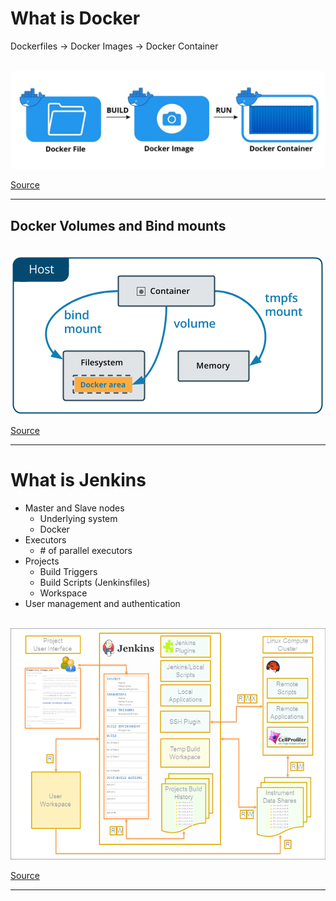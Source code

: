 # What is Docker
Dockerfiles -> 
Docker Images -> 
Docker Container 

<br>
<img src="./image1.jpg" />

[Source](https://docs.docker.com/storage/volumes/)

---
Docker Volumes and Bind mounts 
---
<br>
<img src="./image2.png" />

[Source](https://jfrog.com/knowledge-base/a-beginners-guide-to-understanding-and-building-docker-images/)

---

# What is Jenkins
- Master and Slave nodes
  - Underlying system
  - Docker
- Executors
  - \# of parallel executors
- Projects
  - Build Triggers
  - Build Scripts (Jenkinsfiles)
  - Workspace
- User management and authentication
<br>
<img src='image3.png'/>


[Source](https://www.researchgate.net/profile/Ioannis-Moutsatsos/publication/311153114/figure/fig1/AS:443682252955648@1482793500527/Architecture-of-Jenkins-CI-configured-as-a-scientific-data-processing-platform-A-typical.png)

---
